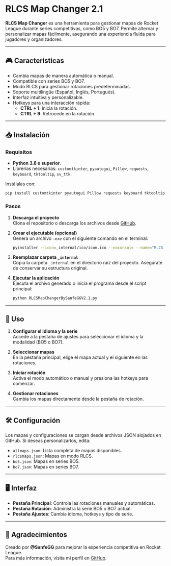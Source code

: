 # RLCS Map Changer 2.1

**RLCS Map Changer** es una herramienta para gestionar mapas de Rocket League durante series competitivas, como BO5 y BO7. Permite alternar y personalizar mapas fácilmente, asegurando una experiencia fluida para jugadores y organizadores.

---

## 🎮 Características

- Cambia mapas de manera automática o manual.
- Compatible con series BO5 y BO7.
- Modo RLCS para gestionar rotaciones predeterminadas.
- Soporte multilingüe (Español, Inglés, Portugués).
- Interfaz intuitiva y personalizable.
- Hotkeys para una interacción rápida:
  - **CTRL + 1**: Inicia la rotación.
  - **CTRL + 9**: Retrocede en la rotación.

---

## 📥 Instalación

### Requisitos

- **Python 3.8 o superior**.
- Librerías necesarias: `customtkinter`, `pyautogui`, `Pillow`, `requests`, `keyboard`, `tktooltip`, `sv_ttk`.

Instálalas con:

```bash
pip install customtkinter pyautogui Pillow requests keyboard tktooltip sv_ttk
```

### Pasos

1. **Descarga el proyecto**  
   Clona el repositorio o descarga los archivos desde [GitHub](https://github.com/SanfeGG/RLCSMapChanger).

2. **Crear el ejecutable (opcional)**  
   Genera un archivo `.exe` con el siguiente comando en el terminal:

   ```bash
   pyinstaller --icon=_internal/ico/icon.ico --noconsole --name="RLCS Map Changer 2.1" RLCSMapChangerBySanfeGGV2.1.py
   ```

3. **Reemplazar carpeta `_internal`**  
   Copia la carpeta `_internal` en el directorio raíz del proyecto. Asegúrate de conservar su estructura original.

4. **Ejecutar la aplicación**  
   Ejecuta el archivo generado o inicia el programa desde el script principal:

   ```bash
   python RLCSMapChangerBySanfeGGV2.1.py
   ```

---

## 🚀 Uso

1. **Configurar el idioma y la serie**  
   Accede a la pestaña de ajustes para seleccionar el idioma y la modalidad (BO5 o BO7).

2. **Seleccionar mapas**  
   En la pestaña principal, elige el mapa actual y el siguiente en las rotaciones.

3. **Iniciar rotación**  
   Activa el modo automático o manual y presiona las hotkeys para comenzar.

4. **Gestionar rotaciones**  
   Cambia los mapas directamente desde la pestaña de rotación.

---

## 🛠️ Configuración

Los mapas y configuraciones se cargan desde archivos JSON alojados en GitHub. Si deseas personalizarlos, edita:

- `allmaps.json`: Lista completa de mapas disponibles.
- `rlcsmaps.json`: Mapas en modo RLCS.
- `bo5.json`: Mapas en series BO5.
- `bo7.json`: Mapas en series BO7.

---

## 🖥️ Interfaz

- **Pestaña Principal**: Controla las rotaciones manuales y automáticas.
- **Pestaña Rotación**: Administra la serie BO5 o BO7 actual.
- **Pestaña Ajustes**: Cambia idioma, hotkeys y tipo de serie.

---

## 🌟 Agradecimientos

Creado por **@SanfeGG** para mejorar la experiencia competitiva en Rocket League.  
Para más información, visita mi perfil en [GitHub](https://github.com/SanfeGG).
